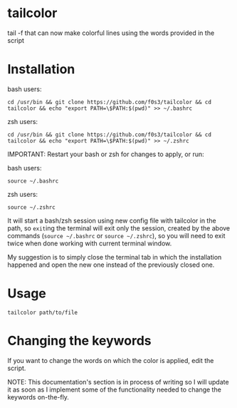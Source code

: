 # tailcolor

tail -f that can now make colorful lines using the words provided in the script

# Installation

bash users:

`cd /usr/bin && git clone https://github.com/f0s3/tailcolor && cd tailcolor && echo "export PATH=\$PATH:$(pwd)" >> ~/.bashrc`

zsh users:

`cd /usr/bin && git clone https://github.com/f0s3/tailcolor && cd tailcolor && echo "export PATH=\$PATH:$(pwd)" >> ~/.zshrc`

IMPORTANT: Restart your bash or zsh for changes to apply, or run:

bash users:

`source ~/.bashrc`

zsh users:

`source ~/.zshrc`

It will start a bash/zsh session using new config file with tailcolor in the path, so `exit`ing the terminal will exit only the session, created by the above commands (`source ~/.bashrc` or `source ~/.zshrc`), so you will need to exit twice when done working with current terminal window.

My suggestion is to simply close the terminal tab in which the installation happened and open the new one instead of the previously closed one.

# Usage

`tailcolor path/to/file`

# Changing the keywords

If you want to change the words on which the color is applied, edit the script.

NOTE: This documentation's section is in process of writing so I will update it as soon as I implement some of the functionality needed to change the keywords on-the-fly.
